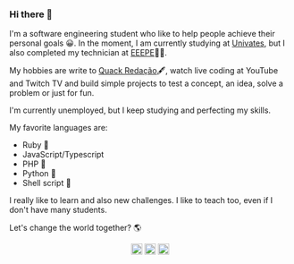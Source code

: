 ### Hi there 👋

I'm a software engineering student who like to help people achieve their personal goals 😀. In the moment, I am currently studying at [Univates][univates], but I also completed my technician at [EEEPE][eeepe]👨‍🎓.

My hobbies are write to [Quack Redação][quack]🖋, watch live coding at YouTube and Twitch TV and build simple projects to test a concept, an idea, solve a problem or just for fun.

I'm currently unemployed, but I keep studying and perfecting my skills.

My favorite languages are:

- Ruby 💎
- JavaScript/Typescript
- PHP 🐘
- Python 🐍
- Shell script 🐚

I really like to learn and also new challenges. I like to teach too, even if I don't have many students.

Let's change the world together? 🌎

<p align="center">
  <a href="https://www.linkedin.com/in/arthursiq5/"><img src="https://img.icons8.com/doodle/50/000000/linkedin.png" width="20px"/></a>
  <a href="https://quackredacao.com.br/"><img src="https://img.icons8.com/doodle/48/000000/rubber-duck.png" width="20px"/></a>
  <a href="https://www.sololearn.com/Profile/1548120"><img src="https://www.sololearn.com/images/fb-story-icon.jpg" width="20px"/></a>
</p>

   [univates]: https://www.univates.br/
   [eeepe]: https://www.eeepe.com.br/[
   [quack]: https://quackredacao.com.br/
